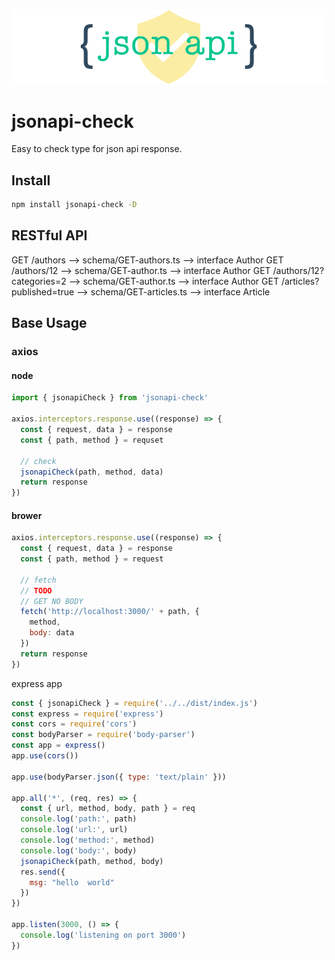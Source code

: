 ![logo](./assert/jsonapi-check.png)

# jsonapi-check

Easy to check type for json api response.

## Install

```bash
npm install jsonapi-check -D
```

## RESTful API

GET /authors                   --> schema/GET-authors.ts    --> interface Author
GET /authors/12                --> schema/GET-author.ts     --> interface Author
GET /authors/12?categories=2   --> schema/GET-author.ts     --> interface Author
GET /articles?published=true   --> schema/GET-articles.ts   --> interface Article

## Base Usage

### axios

#### node
```js
import { jsonapiCheck } from 'jsonapi-check'

axios.interceptors.response.use((response) => {
  const { request, data } = response
  const { path, method } = requset

  // check
  jsonapiCheck(path, method, data)
  return response
})
```

#### brower
```js
axios.interceptors.response.use((response) => {
  const { request, data } = response
  const { path, method } = request

  // fetch
  // TODO
  // GET NO BODY
  fetch('http://localhost:3000/' + path, {
    method,
    body: data
  })
  return response
})
```

express app
```js
const { jsonapiCheck } = require('../../dist/index.js')
const express = require('express')
const cors = require('cors')
const bodyParser = require('body-parser')
const app = express()
app.use(cors())

app.use(bodyParser.json({ type: 'text/plain' }))

app.all('*', (req, res) => {
  const { url, method, body, path } = req
  console.log('path:', path)
  console.log('url:', url)
  console.log('method:', method)
  console.log('body:', body)
  jsonapiCheck(path, method, body)
  res.send({
    msg: "hello  world"
  })
})

app.listen(3000, () => {
  console.log('listening on port 3000')
})
```
